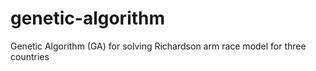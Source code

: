 # genetic-algorithm
Genetic Algorithm (GA) for solving Richardson arm race model for three countries
